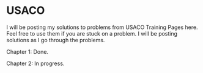 # USACO
I will be posting my solutions to problems from USACO Training Pages here. Feel free to use them if you are stuck on a problem. I will be posting solutions as I go through the problems.

Chapter 1: Done.

Chapter 2: In progress.
